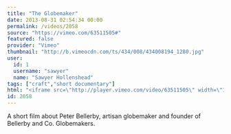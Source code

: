 ```yaml
---
title: "The Globemaker"
date: 2013-08-31 02:54:34 00:00
permalink: /videos/2058
source: "https://vimeo.com/63511505#"
featured: false
provider: "Vimeo"
thumbnail: "http://b.vimeocdn.com/ts/434/008/434008194_1280.jpg"
user:
  id: 1
  username: "sawyer"
  name: "Sawyer Hollenshead"
tags: ["craft","short documentary"]
html: "<iframe src=\"http://player.vimeo.com/video/63511505\" width=\"1280\" height=\"720\" frameborder=\"0\" webkitallowfullscreen mozallowfullscreen allowfullscreen></iframe>"
id: 2058
---
```


A short film about Peter Bellerby, artisan globemaker and founder of Bellerby and Co. Globemakers.